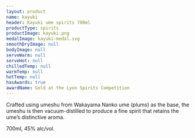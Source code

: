 ```yaml
---
layout: product
name: kayuki
header: Kayuki ume spirits 700ml
productType: spirits
productImage: kayuki.png
medalImage: kayuki-medal.svg
smoothDryImage: null
bodyImage: null
serveWarm: null
serveHot: null
chilledTemp: null
warmTemp: null
hotTemp: null
hasAwards: true
awardName: Gold at the Lyon Spirits Competition
---
```


Crafted using umeshu from Wakayama Nanko ume (plums) as the base, the umeshu is then vacuum-distilled to produce a fine spirit that retains the ume’s distinctive aroma.  

700ml, 45% alc/vol.
